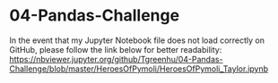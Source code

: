 # 04-Pandas-Challenge

In the event that my Jupyter Notebook file does not load correctly on GitHub, please follow the link below for better readability:
https://nbviewer.jupyter.org/github/Tgreenhu/04-Pandas-Challenge/blob/master/HeroesOfPymoli/HeroesOfPymoli_Taylor.ipynb


